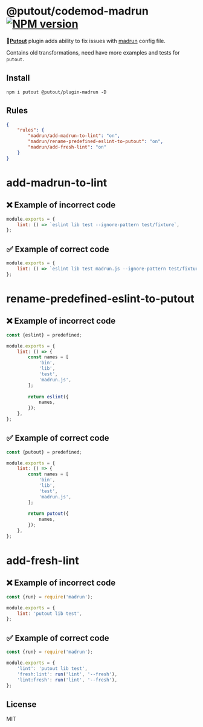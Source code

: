 # @putout/codemod-madrun [![NPM version][NPMIMGURL]][NPMURL]

[NPMIMGURL]: https://img.shields.io/npm/v/@putout/plugin-madrun.svg?style=flat&longCache=true
[NPMURL]: https://npmjs.org/package/@putout/plugin-madrun"npm"

🐊[**Putout**](https://github.com/coderaiser/putout) plugin adds ability to fix issues with [madrun](https://github.com/coderaiser/madrun) config file.

Contains old transformations, need have more examples and tests for `putout`.

## Install

```
npm i putout @putout/plugin-madrun -D
```

## Rules

```json
{
    "rules": {
        "madrun/add-madrun-to-lint": "on",
        "madrun/rename-predefined-eslint-to-putout": "on",
        "madrun/add-fresh-lint": "on"
    }
}
```

# add-madrun-to-lint

## ❌ Example of incorrect code

```js
module.exports = {
    lint: () => `eslint lib test --ignore-pattern test/fixture`,
};
```

## ✅ Example of correct code

```js
module.exports = {
    lint: () => `eslint lib test madrun.js --ignore-pattern test/fixture`,
};
```

# rename-predefined-eslint-to-putout

## ❌ Example of incorrect code

```js
const {eslint} = predefined;

module.exports = {
    lint: () => {
        const names = [
            'bin',
            'lib',
            'test',
            'madrun.js',
        ];
        
        return eslint({
            names,
        });
    },
};
```

## ✅ Example of correct code

```js
const {putout} = predefined;

module.exports = {
    lint: () => {
        const names = [
            'bin',
            'lib',
            'test',
            'madrun.js',
        ];
        
        return putout({
            names,
        });
    },
};
```

# add-fresh-lint

## ❌ Example of incorrect code

```js
const {run} = require('madrun');

module.exports = {
    lint: 'putout lib test',
};
```

## ✅ Example of correct code

```js
const {run} = require('madrun');

module.exports = {
    'lint': 'putout lib test',
    'fresh:lint': run('lint', '--fresh'),
    'lint:fresh': run('lint', '--fresh'),
};
```

## License

MIT
